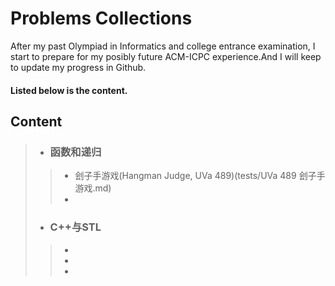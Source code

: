 # Problems Collections
  After my past Olympiad in Informatics and college entrance examination, I start to prepare for my posibly future ACM-ICPC experience.And I will keep to update my progress in Github.
  #### Listed below is the content.

## Content
> * ### 函数和递归
> > * 刽子手游戏(Hangman Judge, UVa 489)(tests/UVa 489 刽子手游戏.md)
> > * 
> * ### C++与STL
> > * 
> > * 
> > * 


